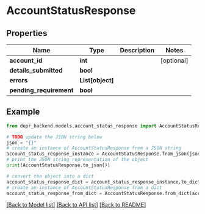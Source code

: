 # AccountStatusResponse


## Properties

Name | Type | Description | Notes
------------ | ------------- | ------------- | -------------
**account_id** | **int** |  | [optional] 
**details_submitted** | **bool** |  | 
**errors** | **List[object]** |  | 
**pending_requirement** | **bool** |  | 

## Example

```python
from dupr_backend.models.account_status_response import AccountStatusResponse

# TODO update the JSON string below
json = "{}"
# create an instance of AccountStatusResponse from a JSON string
account_status_response_instance = AccountStatusResponse.from_json(json)
# print the JSON string representation of the object
print(AccountStatusResponse.to_json())

# convert the object into a dict
account_status_response_dict = account_status_response_instance.to_dict()
# create an instance of AccountStatusResponse from a dict
account_status_response_from_dict = AccountStatusResponse.from_dict(account_status_response_dict)
```
[[Back to Model list]](../README.md#documentation-for-models) [[Back to API list]](../README.md#documentation-for-api-endpoints) [[Back to README]](../README.md)



